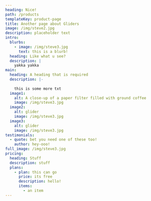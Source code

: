 ```yaml
---
heading: Nice!
path: /products
templateKey: product-page
title: Another page about Gliders
image: /img/steve2.jpg
description: placeholder text
intro:
  blurbs:
    - image: /img/steve3.jpg
      text: this is a blurb!
  heading: Like what u see?
  description: |
    yakka yakka
main:
  heading: A heading that is required
  description: |-
    
    this is some more txt
  image1:
    alt: A close-up of a paper filter filled with ground coffee
    image: /img/steve3.jpg
  image2:
    alt: glider
    image: /img/steve3.jpg
  image3:
    alt: glider
    image: /img/steve3.jpg
testimonials:
  - quote: bet you need one of these too!
    author: hey-ooo!
full_image: /img/steve3.jpg
pricing:
  heading: Stuff
  description: stuff
  plans:
    - plan: this can go
      price: its free
      description: hello!
      items:
        - an item
---
```

